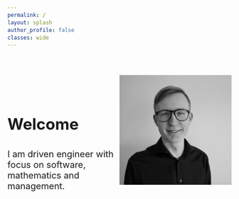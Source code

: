 ```yaml
---
permalink: /
layout: splash
author_profile: false
classes: wide
---
```

<div style="display: flex; margin-top:60px;">
  <div style="flex: 1;font-size: 30px; margin-top:40px;">
    <h3>Welcome</h3>
    <p style="font-size: 20px;">I am driven engineer with focus on software, mathematics and management.</p> 
  </div>
  <div style="flex: 1;">    
    <img src="assets/images/profile_pic.jpeg" style="width:100%">
  </div>
</div>

